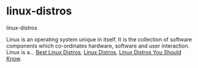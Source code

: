 # linux-distros
linux-distros

Linux is an operating system unique in itself. It is the collection of software components which co-ordinates hardware, software and user interaction. Linux is a...
[Best Linux Distros](https://geekeasier.com/best-linux-distros-you-should-know-about/4986/),
[Linux Distros](https://geekeasier.com/best-linux-distros-you-should-know-about/4986/),
[Linux Distros You Should Know](https://geekeasier.com/best-linux-distros-you-should-know-about/4986/).
